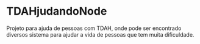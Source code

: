 # TDAHjudandoNode
Projeto para ajuda de pessoas com TDAH, onde pode ser encontrado diversos sistema para ajudar a vida de pessoas que tem muita dificuldade. 
